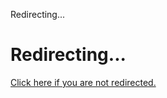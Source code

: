 Redirecting...

# Redirecting...

[Click here if you are not
redirected.](www-project-software-component-verification-standard/index.html)
